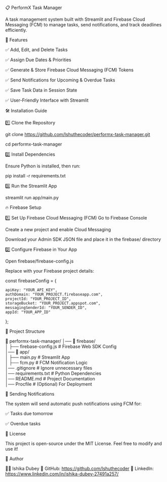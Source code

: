 📋 PerformX Task Manager

A task management system built with Streamlit and Firebase Cloud Messaging (FCM) to manage tasks, send notifications, and track deadlines efficiently.

🚀 Features

✅ Add, Edit, and Delete Tasks

✅ Assign Due Dates & Priorities

✅ Generate & Store Firebase Cloud Messaging (FCM) Tokens

✅ Send Notifications for Upcoming & Overdue Tasks

✅ Save Task Data in Session State

✅ User-Friendly Interface with Streamlit

🛠 Installation Guide

1️⃣ Clone the Repository

git clone https://github.com/Ishuthecoder/performx-task-manager.git

cd performx-task-manager

2️⃣ Install Dependencies

Ensure Python is installed, then run:

pip install -r requirements.txt

3️⃣ Run the Streamlit App

streamlit run app/main.py

🔥 Firebase Setup

1️⃣ Set Up Firebase Cloud Messaging (FCM)
Go to Firebase Console

Create a new project and enable Cloud Messaging

Download your Admin SDK JSON file and place it in the firebase/ directory

2️⃣ Configure Firebase in Your App

Open firebase/firebase-config.js

Replace with your Firebase project details:

const firebaseConfig = {

    apiKey: "YOUR_API_KEY",
    authDomain: "YOUR_PROJECT.firebaseapp.com",
    projectId: "YOUR_PROJECT_ID",
    storageBucket: "YOUR_PROJECT.appspot.com",
    messagingSenderId: "YOUR_SENDER_ID",
    appId: "YOUR_APP_ID"
    
};

📌 Project Structure

📂 performx-task-manager/
│── 📂 firebase/  
│   ├── firebase-config.js  # Firebase Web SDK Config  
│── 📂 app/  
│   ├── main.py             # Streamlit App  
│   ├── fcm.py              # FCM Notification Logic  
│── .gitignore              # Ignore unnecessary files  
│── requirements.txt        # Python Dependencies  
│── README.md               # Project Documentation  
│── Procfile                # (Optional) For Deployment  

🔔 Sending Notifications

The system will send automatic push notifications using FCM for:

✅ Tasks due tomorrow

✅ Overdue tasks

📝 License

This project is open-source under the MIT License. Feel free to modify and use it!

👤 Author

👩‍💻 Ishika Dubey
🔗 GitHub: https://github.com/Ishuthecoder
🔗 LinkedIn: https://www.linkedin.com/in/ishika-dubey-27491a257/

